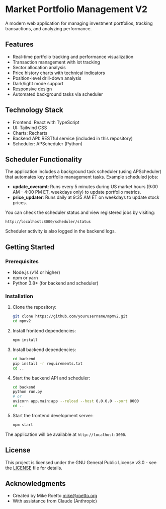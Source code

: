# Market Portfolio Management V2

A modern web application for managing investment portfolios, tracking transactions, and analyzing performance.

## Features

- Real-time portfolio tracking and performance visualization
- Transaction management with lot tracking
- Sector allocation analysis
- Price history charts with technical indicators
- Position-level drill-down analysis
- Dark/light mode support
- Responsive design
- Automated background tasks via scheduler

## Technology Stack

- Frontend: React with TypeScript
- UI: Tailwind CSS
- Charts: Recharts
- Backend API: RESTful service (included in this repository)
- Scheduler: APScheduler (Python)

## Scheduler Functionality

The application includes a background task scheduler (using APScheduler) that automates key portfolio management tasks. Example scheduled jobs:

- **update_overamt**: Runs every 5 minutes during US market hours (9:00 AM - 4:00 PM ET, weekdays only) to update portfolio metrics.
- **price_updater**: Runs daily at 9:35 AM ET on weekdays to update stock prices.

You can check the scheduler status and view registered jobs by visiting:
```
http://localhost:8000/scheduler/status
```

Scheduler activity is also logged in the backend logs.

## Getting Started

### Prerequisites

- Node.js (v14 or higher)
- npm or yarn
- Python 3.8+ (for backend and scheduler)

### Installation

1. Clone the repository:
   ```bash
   git clone https://github.com/yourusername/mpmv2.git
   cd mpmv2
   ```

2. Install frontend dependencies:
   ```bash
   npm install
   ```

3. Install backend dependencies:
   ```bash
   cd backend
   pip install -r requirements.txt
   cd ..
   ```

4. Start the backend API and scheduler:
   ```bash
   cd backend
   python run.py
   # or
   uvicorn app.main:app --reload --host 0.0.0.0 --port 8000
   cd ..
   ```

5. Start the frontend development server:
   ```bash
   npm start
   ```

The application will be available at `http://localhost:3000`.

## License

This project is licensed under the GNU General Public License v3.0 - see the [LICENSE](LICENSE) file for details.

## Acknowledgments

- Created by Mike Roetto <mike@roetto.org>
- With assistance from Claude (Anthropic)
